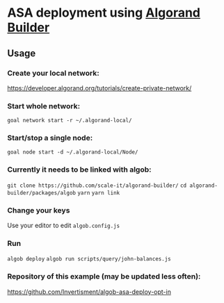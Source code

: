 # ASA deployment using [Algorand Builder](https://github.com/scale-it/algorand-builder/)

## Usage
### Create your local network:
https://developer.algorand.org/tutorials/create-private-network/

### Start whole network:
`goal network start -r ~/.algorand-local/`

### Start/stop a single node:
`goal node start -d ~/.algorand-local/Node/`

### Currently it needs to be linked with algob:
`git clone https://github.com/scale-it/algorand-builder/`
`cd algorand-builder/packages/algob`
`yarn`
`yarn link`

### Change your keys
Use your editor to edit `algob.config.js`

### Run
`algob deploy`
`algob run scripts/query/john-balances.js`

### Repository of this example (may be updated less often):
https://github.com/Invertisment/algob-asa-deploy-opt-in
